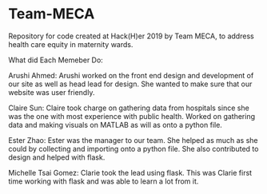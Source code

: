 # Team-MECA
Repository for code created at Hack(H)er 2019 by Team MECA, to address health care equity in maternity wards.

What did Each Memeber Do:

Arushi Ahmed:
Arushi worked on the front end design and development of our site as well as head lead for design. She wanted to make sure that our website was user friendly.

Claire Sun:
Claire took charge on gathering data from hospitals since she was the one with most experience with public health. Worked on gathering data and making visuals on MATLAB as will as onto a python file. 

Ester Zhao:
Ester was the manager to our team. She helped as much as she could by collecting and importing onto a python file. She also contributed to design and helped with flask.

Michelle Tsai Gomez:
Clarie took the lead using flask. This was Clarie first time working with flask and was able to learn a lot from it.
